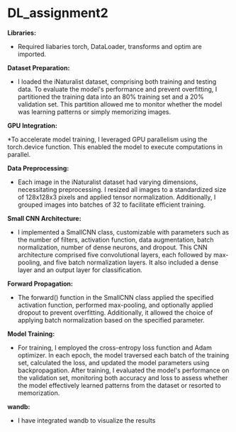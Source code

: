 # DL_assignment2

**Libraries:**
* Required liabaries torch, DataLoader, transforms and optim are imported.

**Dataset Preparation:**

* I loaded the iNaturalist dataset, comprising both training and testing data. To evaluate the model's performance and prevent overfitting, I partitioned             the training data into an 80% training set and a 20% validation set. This partition allowed me to monitor whether the model was learning patterns or                   simply memorizing images.

**GPU Integration:**

*To accelerate model training, I leveraged GPU parallelism using the torch.device function. This enabled the model to execute computations in parallel.

**Data Preprocessing:**

* Each image in the iNaturalist dataset had varying dimensions, necessitating preprocessing. I resized all images to a standardized size of 128x128x3 pixels 
  and applied tensor normalization. Additionally, I grouped images into batches of 32 to facilitate efficient training.

**Small CNN Architecture:**

* I implemented a SmallCNN class, customizable with parameters such as the number of filters, activation function, data augmentation, batch normalization,           number of dense neurons, and dropout. This CNN architecture comprised five convolutional layers, each followed by max-pooling, and five batch normalization layers. It also included a dense layer and an output layer for classification.

**Forward Propagation:**

* The forward() function in the SmallCNN class applied the specified activation function, performed max-pooling, and optionally applied dropout to prevent overfitting. Additionally, it allowed the choice of applying batch normalization based on the specified parameter.

**Model Training:**

* For training, I employed the cross-entropy loss function and Adam optimizer. In each epoch, the model traversed each batch of the training set, calculated          the loss, and updated the model parameters using backpropagation. After training, I evaluated the model's performance on the validation set, monitoring both        accuracy and loss to assess whether the model effectively learned patterns from the dataset or resorted to memorization.

**wandb:**

* I have integrated wandb to visualize the results

